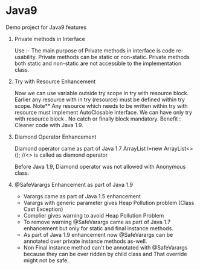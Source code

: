 # Java9
Demo project for Java9 features

1) Private methods in Interface
  
   Use :- The main purpose of Private methods in interface is code re-usability. Private methods can be static or 
   non-static. Private methods both static and non-static are not accessible to the implementation class.
   
2) Try with Resource Enhancement
    
    Now we can use variable outside try scope in try with resource block. Earlier any resource with in try (resource)
    must be defined within try scope.
    Note** Any resource which needs to be written within try with resource must implement AutoClosable interface.
            We can have only try with resource block . No catch or finally block mandatory.
    Benefit : Cleaner code with Java 1.9.

3) Diamond Operator Enhancement

     Diamond operator came as part of Java 1.7 
     ArrayList<String> l=new ArrayList<>();   //<> is called as diamond operator
     
     Before Java 1.9, Diamond operator was not allowed with Anonymous class.
   
4) @SafeVarargs Enhancement as part of Java 1.9
     
	- Varargs came as part of Java 1.5 enhancement 
	- Varargs with generic parameter gives Heap Pollution problem (Class Cast Exception)
	- Complier gives warning to avoid Heap Pollution Problem
	- To remove warning @SafeVarargs came as part of Java 1.7 enhancement but only for static and final instance methods.
    - As part of Java 1.9 enhancement now @SafeVarargs can be annotated over private instance methods as-well.
	- Non Final instance method can't be annotated with @SafeVarargs because they can be over ridden by child class and That override might not be safe.
	
